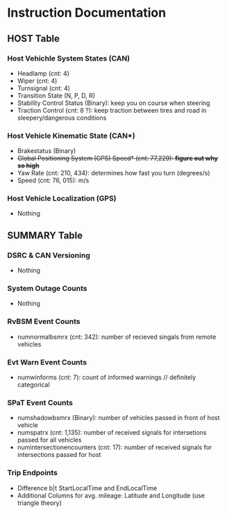 # Instruction Documentation

## HOST Table
### Host Vehichle System States (CAN)
- Headlamp (cnt: 4)
- Wiper (cnt: 4)
- Turnsignal (cnt: 4)
- Transition State (N, P, D, R)
- Stability Control Status (Binary): keep you on course when steering
- Traction Control (cnt: 8 ?): keep traction between tires and road in sleepery/dangerous conditions

### Host Vehicle Kinematic State (CAN*)
- Brakestatus (Binary)
- ~~Global Positioning System (GPS) Speed* (cnt: 77,229): **figure out why so high**~~
- Yaw Rate (cnt: 210, 434): determines how fast you turn (degrees/s)
- Speed (cnt: 76, 015): m/s

### Host Vehicle Localization (GPS)
- Nothing

## SUMMARY Table

### DSRC & CAN Versioning
- Nothing

### System Outage Counts
- Nothing

### RvBSM Event Counts
- numnormalbsmrx (cnt: 342): number of recieved singals from remote vehicles

### Evt Warn Event Counts
- numwinforms (cnt: 7): count of informed warnings // definitely categorical

### SPaT Event Counts
- numshadowbsmrx (Binary): number of vehicles passed in front of host vehicle
- numspatrx (cnt: 1,135): number of received signals for intersetions passed for all vehicles
- numintersectionencounters (cnt: 17): number of received signals for intersections passed for host

### Trip Endpoints
- Difference b|t StartLocalTime and EndLocalTime
- Additional Columns for avg. mileage: Latitude and Longitude (use triangle theory)
